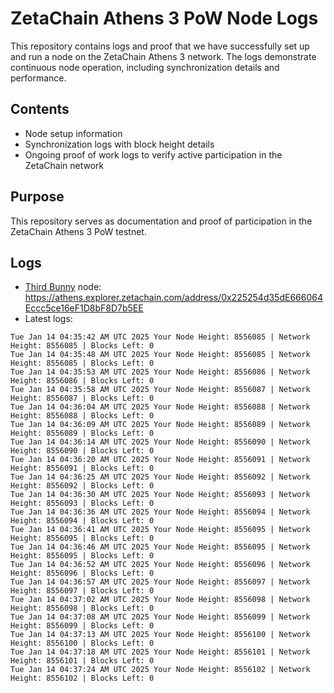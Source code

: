 # ZetaChain Athens 3 PoW Node Logs
This repository contains logs and proof that we have successfully set up and run a node on the ZetaChain Athens 3 network. The logs demonstrate continuous node operation, including synchronization details and performance.

## Contents
- Node setup information
- Synchronization logs with block height details
- Ongoing proof of work logs to verify active participation in the ZetaChain network

## Purpose
This repository serves as documentation and proof of participation in the ZetaChain Athens 3 PoW testnet.

## Logs

- [Third Bunny](https://thirdbunny.xyz/) node: https://athens.explorer.zetachain.com/address/0x225254d35dE666064Eccc5ce16eF1D8bF8D7b5EE
- Latest logs:
```
Tue Jan 14 04:35:42 AM UTC 2025 Your Node Height: 8556085 | Network Height: 8556085 | Blocks Left: 0
Tue Jan 14 04:35:48 AM UTC 2025 Your Node Height: 8556085 | Network Height: 8556085 | Blocks Left: 0
Tue Jan 14 04:35:53 AM UTC 2025 Your Node Height: 8556086 | Network Height: 8556086 | Blocks Left: 0
Tue Jan 14 04:35:58 AM UTC 2025 Your Node Height: 8556087 | Network Height: 8556087 | Blocks Left: 0
Tue Jan 14 04:36:04 AM UTC 2025 Your Node Height: 8556088 | Network Height: 8556088 | Blocks Left: 0
Tue Jan 14 04:36:09 AM UTC 2025 Your Node Height: 8556089 | Network Height: 8556089 | Blocks Left: 0
Tue Jan 14 04:36:14 AM UTC 2025 Your Node Height: 8556090 | Network Height: 8556090 | Blocks Left: 0
Tue Jan 14 04:36:20 AM UTC 2025 Your Node Height: 8556091 | Network Height: 8556091 | Blocks Left: 0
Tue Jan 14 04:36:25 AM UTC 2025 Your Node Height: 8556092 | Network Height: 8556092 | Blocks Left: 0
Tue Jan 14 04:36:30 AM UTC 2025 Your Node Height: 8556093 | Network Height: 8556093 | Blocks Left: 0
Tue Jan 14 04:36:36 AM UTC 2025 Your Node Height: 8556094 | Network Height: 8556094 | Blocks Left: 0
Tue Jan 14 04:36:41 AM UTC 2025 Your Node Height: 8556095 | Network Height: 8556095 | Blocks Left: 0
Tue Jan 14 04:36:46 AM UTC 2025 Your Node Height: 8556095 | Network Height: 8556095 | Blocks Left: 0
Tue Jan 14 04:36:52 AM UTC 2025 Your Node Height: 8556096 | Network Height: 8556096 | Blocks Left: 0
Tue Jan 14 04:36:57 AM UTC 2025 Your Node Height: 8556097 | Network Height: 8556097 | Blocks Left: 0
Tue Jan 14 04:37:02 AM UTC 2025 Your Node Height: 8556098 | Network Height: 8556098 | Blocks Left: 0
Tue Jan 14 04:37:08 AM UTC 2025 Your Node Height: 8556099 | Network Height: 8556099 | Blocks Left: 0
Tue Jan 14 04:37:13 AM UTC 2025 Your Node Height: 8556100 | Network Height: 8556100 | Blocks Left: 0
Tue Jan 14 04:37:18 AM UTC 2025 Your Node Height: 8556101 | Network Height: 8556101 | Blocks Left: 0
Tue Jan 14 04:37:24 AM UTC 2025 Your Node Height: 8556102 | Network Height: 8556102 | Blocks Left: 0
```
